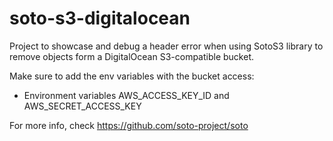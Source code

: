# soto-s3-digitalocean
Project to showcase and debug a header error when using SotoS3 library to remove objects form a DigitalOcean S3-compatible bucket.

Make sure to add the env variables with the bucket access:
- Environment variables AWS_ACCESS_KEY_ID and AWS_SECRET_ACCESS_KEY

For more info, check https://github.com/soto-project/soto
